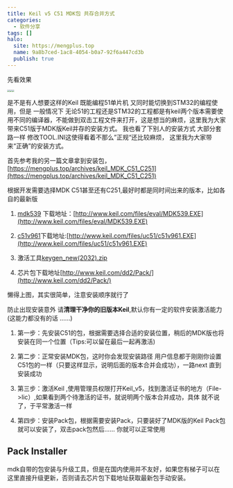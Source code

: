 ```yaml
---
title: Keil v5 C51 MDK包 共存合并方式
categories:
  - 软件分享
tags: []
halo:
  site: https://mengplus.top
  name: 9a8b7ced-1ac8-4054-b0a7-92f6a447cd3b
  publish: true
---
```

先看效果

<img src="https://mengplus.top/upload/a9e937b2a1b6b6c852122a678f1adacb_70.png" style="zoom: 33%;" /><img src="https://mengplus.top/upload/60626d644301ac12859377be800af6b8_70.png" style="zoom: 33%;" /><img src="https://mengplus.top/upload/60626d644301ac12859377be800af6b8_70.png" style="zoom: 33%;" />

是不是有人想要这样的Keil 既能编程51单片机 又同时能切换到STM32的编程使用，但是 一般情况下 无论51的工程还是STM32的工程都是有keil两个版本需要使用不同的编译器，不能做到双击工程文件来打开，这是想当的麻烦，这里我为大家带来C51版于MDK版Keil并存的安装方式。 我也看了下别人的安装方式 大部分套路一样 修改TOOL.INI这使得看着不那么”正规“还比较麻烦， 这里我为大家带来“正确”的安装方式。

首先参考我的另一篇文章拿到安装包，[https://mengplus.top/archives/keil_MDK_C51_C251](https://mengplus.top/archives/keil_MDK_C51_C251)

根据开发需要选择MDK C51甚至还有C251,最好时都是同时间出来的版本，比如各自的最新版

1. [mdk539](http://www.keil.com/update/whatsnew.asp?p=MDK&v=5.39) 下载地址：[http://www.keil.com/files/eval/MDK539.EXE](http://www.keil.com/files/eval/MDK539.EXE)
   
2. [c51v961](http://www.keil.com/update/whatsnew.asp?p=C51&v=9.61)下载地址:[http://www.keil.com/files/uc51/c51v961.EXE](http://www.keil.com/files/uc51/c51v961.EXE)
   
3. 激活工具[keygen_new(2032).zip](/upload/keygen_new(2032).zip)
   
4. 芯片包下载地址[http://www.keil.com/dd2/Pack/](http://www.keil.com/dd2/Pack/)
   

懒得上图，其实很简单，注意安装顺序就行了

防止出现安装意外 请**清理干净你的旧版本Keil**,默认你有一定的软件安装激活能力(这能力都没有的话 ……)

1. 第一步：先安装C51的包，根据需要选择合适的安装位置，稍后的MDK版也将安装在同一个位置（Tips:可以留在最后一起再激活)
   
2. 第二步：正常安装MDK包，这时你会发现安装路径 用户信息都于刚刚你设置C51包的一样（只要这样显示，说明后面的版本合并会成功），一路next 直到安装成功
   
3. 第三步：激活Keil ,使用管理员权限打开Keil_v5，找到激活证书的地方（File->lic）,如果看到两个待激活的证书，就说明两个版本合并成功，具体 就不说了，于平常激活一样
   
4. 第四步：安装Pack包，根据需要安装Pack，只要装好了MDK版的Keil Pack包就可以安装了，双击pack包然后…… 你就可以正常使用
   

## Pack Installer

mdk自带的包安装与升级工具，但是在国内使用并不友好，如果您有梯子可以在这里直接升级更新，否则请去芯片包下载地址获取最新包手动安装。